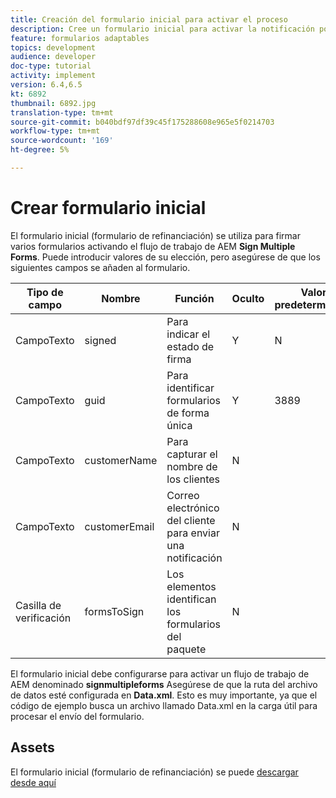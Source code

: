 ```yaml
---
title: Creación del formulario inicial para activar el proceso
description: Cree un formulario inicial para activar la notificación por correo electrónico para iniciar el proceso de firma.
feature: formularios adaptables
topics: development
audience: developer
doc-type: tutorial
activity: implement
version: 6.4,6.5
kt: 6892
thumbnail: 6892.jpg
translation-type: tm+mt
source-git-commit: b040bdf97df39c45f175288608e965e5f0214703
workflow-type: tm+mt
source-wordcount: '169'
ht-degree: 5%

---
```



# Crear formulario inicial

El formulario inicial (formulario de refinanciación) se utiliza para firmar varios formularios activando el flujo de trabajo de AEM **Sign Multiple Forms**. Puede introducir valores de su elección, pero asegúrese de que los siguientes campos se añaden al formulario.



| Tipo de campo | Nombre | Función | Oculto | Valor predeterminado |
------------------------|---------------------------------------|--------------------|--------|-----------------
| CampoTexto | signed | Para indicar el estado de firma | Y | N |
| CampoTexto | guid | Para identificar formularios de forma única | Y | 3889 |
| CampoTexto | customerName | Para capturar el nombre de los clientes | N |
| CampoTexto | customerEmail | Correo electrónico del cliente para enviar una notificación | N |
| Casilla de verificación | formsToSign | Los elementos identifican los formularios del paquete | N |



El formulario inicial debe configurarse para activar un flujo de trabajo de AEM denominado **signmultipleforms**
Asegúrese de que la ruta del archivo de datos esté configurada en **Data.xml**. Esto es muy importante, ya que el código de ejemplo busca un archivo llamado Data.xml en la carga útil para procesar el envío del formulario.

## Assets

El formulario inicial (formulario de refinanciación) se puede [descargar desde aquí](assets/refinance-form.zip)





